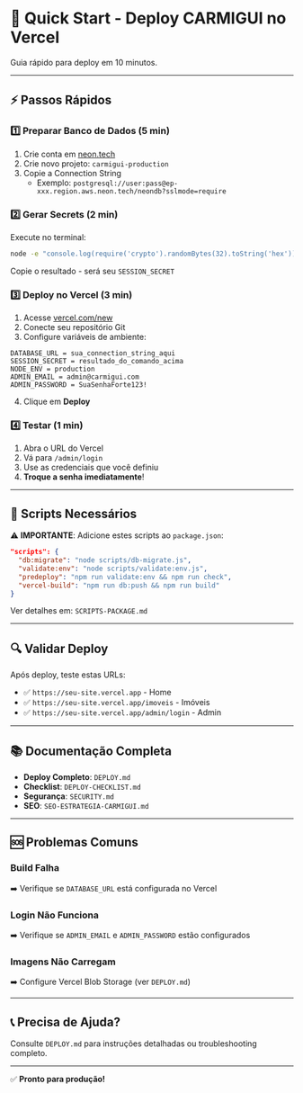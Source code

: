 # 🚀 Quick Start - Deploy CARMIGUI no Vercel

Guia rápido para deploy em 10 minutos.

---

## ⚡ Passos Rápidos

### 1️⃣ Preparar Banco de Dados (5 min)

1. Crie conta em [neon.tech](https://neon.tech)
2. Crie novo projeto: `carmigui-production`
3. Copie a Connection String
   - Exemplo: `postgresql://user:pass@ep-xxx.region.aws.neon.tech/neondb?sslmode=require`

### 2️⃣ Gerar Secrets (2 min)

Execute no terminal:

```bash
node -e "console.log(require('crypto').randomBytes(32).toString('hex'))"
```

Copie o resultado - será seu `SESSION_SECRET`

### 3️⃣ Deploy no Vercel (3 min)

1. Acesse [vercel.com/new](https://vercel.com/new)
2. Conecte seu repositório Git
3. Configure variáveis de ambiente:

```
DATABASE_URL = sua_connection_string_aqui
SESSION_SECRET = resultado_do_comando_acima
NODE_ENV = production
ADMIN_EMAIL = admin@carmigui.com
ADMIN_PASSWORD = SuaSenhaForte123!
```

4. Clique em **Deploy**

### 4️⃣ Testar (1 min)

1. Abra o URL do Vercel
2. Vá para `/admin/login`
3. Use as credenciais que você definiu
4. **Troque a senha imediatamente**!

---

## 📝 Scripts Necessários

⚠️ **IMPORTANTE**: Adicione estes scripts ao `package.json`:

```json
"scripts": {
  "db:migrate": "node scripts/db-migrate.js",
  "validate:env": "node scripts/validate:env.js",
  "predeploy": "npm run validate:env && npm run check",
  "vercel-build": "npm run db:push && npm run build"
}
```

Ver detalhes em: `SCRIPTS-PACKAGE.md`

---

## 🔍 Validar Deploy

Após deploy, teste estas URLs:

- ✅ `https://seu-site.vercel.app` - Home
- ✅ `https://seu-site.vercel.app/imoveis` - Imóveis
- ✅ `https://seu-site.vercel.app/admin/login` - Admin

---

## 📚 Documentação Completa

- **Deploy Completo**: `DEPLOY.md`
- **Checklist**: `DEPLOY-CHECKLIST.md`
- **Segurança**: `SECURITY.md`
- **SEO**: `SEO-ESTRATEGIA-CARMIGUI.md`

---

## 🆘 Problemas Comuns

### Build Falha
➡️ Verifique se `DATABASE_URL` está configurada no Vercel

### Login Não Funciona
➡️ Verifique se `ADMIN_EMAIL` e `ADMIN_PASSWORD` estão configurados

### Imagens Não Carregam
➡️ Configure Vercel Blob Storage (ver `DEPLOY.md`)

---

## 📞 Precisa de Ajuda?

Consulte `DEPLOY.md` para instruções detalhadas ou troubleshooting completo.

---

✅ **Pronto para produção!**

